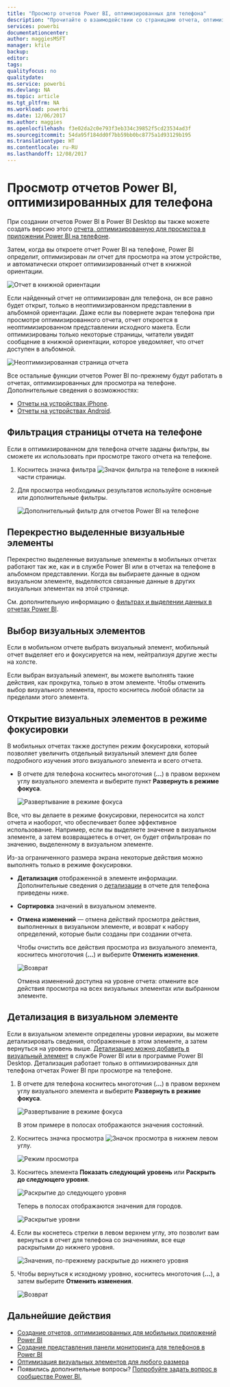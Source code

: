 ```yaml
---
title: "Просмотр отчетов Power BI, оптимизированных для телефона"
description: "Прочитайте о взаимодействии со страницами отчета, оптимизированного для просмотра в мобильных приложениях Power BI."
services: powerbi
documentationcenter: 
author: maggiesMSFT
manager: kfile
backup: 
editor: 
tags: 
qualityfocus: no
qualitydate: 
ms.service: powerbi
ms.devlang: NA
ms.topic: article
ms.tgt_pltfrm: NA
ms.workload: powerbi
ms.date: 12/06/2017
ms.author: maggies
ms.openlocfilehash: f3e02da2c0e793f3eb334c39852f5cd23534ad3f
ms.sourcegitcommit: 54da95f184dd0f7bb59bb0bc8775a1d93129b195
ms.translationtype: HT
ms.contentlocale: ru-RU
ms.lasthandoff: 12/08/2017
---
```

# <a name="view-power-bi-reports-optimized-for-your-phone"></a>Просмотр отчетов Power BI, оптимизированных для телефона
При создании отчетов Power BI в Power BI Desktop вы также можете создать версию этого [отчета, оптимизированную для просмотра в приложении Power BI на телефоне](desktop-create-phone-report.md).

Затем, когда вы откроете отчет Power BI на телефоне, Power BI определит, оптимизирован ли отчет для просмотра на этом устройстве, и автоматически откроет оптимизированный отчет в книжной ориентации.

![Отчет в книжной ориентации](media/mobile-apps-view-phone-report/07-power-bi-phone-report-portrait.png)

Если найденный отчет не оптимизирован для телефона, он все равно будет открыт, только в неоптимизированном представлении в альбомной ориентации. Даже если вы повернете экран телефона при просмотре оптимизированного отчета, отчет откроется в неоптимизированном представлении исходного макета. Если оптимизированы только некоторые страницы, читатели увидят сообщение в книжной ориентации, которое уведомляет, что отчет доступен в альбомной.

![Неоптимизированная страница отчета](media/mobile-apps-view-phone-report/06-power-bi-phone-report-page-not-optimized.png)

Все остальные функции отчетов Power BI по-прежнему будут работать в отчетах, оптимизированных для просмотра на телефоне. Дополнительные сведения о возможностях:

* [Отчеты на устройствах iPhone](mobile-reports-in-the-mobile-apps.md). 
* [Отчеты на устройствах Android](mobile-reports-in-the-mobile-apps.md).

## <a name="filter-the-report-page-on-a-phone"></a>Фильтрация страницы отчета на телефоне
Если в оптимизированном для телефона отчете заданы фильтры, вы сможете их использовать при просмотре такого отчета на телефоне. 

1. Коснитесь значка фильтра ![Значок фильтра на телефоне](media/mobile-apps-view-phone-report/power-bi-phone-filter-icon.png) в нижней части страницы. 
2. Для просмотра необходимых результатов используйте основные или дополнительные фильтры.
   
    ![Дополнительный фильтр для отчетов Power BI на телефоне](media/mobile-apps-view-phone-report/power-bi-iphone-advanced-filter-toronto.gif)

## <a name="cross-highlight-visuals"></a>Перекрестно выделенные визуальные элементы
Перекрестно выделенные визуальные элементы в мобильных отчетах работают так же, как и в службе Power BI или в отчетах на телефоне в альбомном представлении. Когда вы выбираете данные в одном визуальном элементе, выделяются связанные данные в других визуальных элементах на этой странице.

См. дополнительную информацию о [фильтрах и выделении данных в отчетах Power BI](power-bi-reports-filters-and-highlighting.md).

## <a name="select-visuals"></a>Выбор визуальных элементов
Если в мобильном отчете выбрать визуальный элемент, мобильный отчет выделяет его и фокусируется на нем, нейтрализуя другие жесты на холсте.

Если выбран визуальный элемент, вы можете выполнять такие действия, как прокрутка, только в этом элементе. Чтобы отменить выбор визуального элемента, просто коснитесь любой области за пределами этого элемента.

## <a name="open-visuals-in-focus-mode"></a>Открытие визуальных элементов в режиме фокусировки
В мобильных отчетах также доступен режим фокусировки, который позволяет увеличить отдельный визуальный элемент для более подробного изучения этого визуального элемента и всего отчета.

* В отчете для телефона коснитесь многоточия (**...**) в правом верхнем углу визуального элемента и выберите пункт **Развернуть в режиме фокуса**.
  
    ![Развертывание в режиме фокуса](media/mobile-apps-view-phone-report/power-bi-phone-report-focus-mode.png)

Все, что вы делаете в режиме фокусировки, переносится на холст отчета и наоборот, что обеспечивает более эффективное использование. Например, если вы выделяете значение в визуальном элементе, а затем возвращаетесь в отчет, он будет отфильтрован по значению, выделенному в визуальном элементе.

Из-за ограниченного размера экрана некоторые действия можно выполнять только в режиме фокусировки.

* **Детализация** отображенной в элементе информации. Дополнительные сведения о [детализации](mobile-apps-view-phone-report.md#drill-down-in-a-visual) в отчете для телефона приведены ниже.
* **Сортировка** значений в визуальном элементе.
* **Отмена изменений** — отмена действий просмотра действия, выполненных в визуальном элементе, и возврат к набору определений, которые были созданы при создании отчета.
  
    Чтобы очистить все действия просмотра из визуального элемента, коснитесь многоточия (**...**) и выберите **Отменить изменения**.
  
    ![Возврат](media/mobile-apps-view-phone-report/power-bi-phone-report-revert-levels.png)
  
    Отмена изменений доступна на уровне отчета: отмените все действия просмотра на всех визуальных элементах или выбранном элементе.   

## <a name="drill-down-in-a-visual"></a>Детализация в визуальном элементе
Если в визуальном элементе определены уровни иерархии, вы можете детализировать сведения, отображенные в этом элементе, а затем вернуться на уровень выше. [Детализацию можно добавить в визуальный элемент](power-bi-visualization-drill-down.md) в службе Power BI или в программе Power BI Desktop. Детализация работает только в оптимизированных для телефона отчетах Power BI при просмотре на телефоне. 

1. В отчете для телефона коснитесь многоточия (**...**) в правом верхнем углу визуального элемента и выберите **Развернуть в режиме фокуса**.
   
    ![Развертывание в режиме фокуса](media/mobile-apps-view-phone-report/power-bi-phone-report-focus-mode.png)
   
    В этом примере в полосах отображаются значения состояний.
2. Коснитесь значка просмотра ![Значок просмотра](media/mobile-apps-view-phone-report/power-bi-phone-report-explore-icon.png) в нижнем левом углу.
   
    ![Режим просмотра](media/mobile-apps-view-phone-report/power-bi-phone-report-explore-mode.png)
3. Коснитесь элемента **Показать следующий уровень** или **Раскрыть до следующего уровня**.
   
    ![Раскрытие до следующего уровня](media/mobile-apps-view-phone-report/power-bi-phone-report-expand-levels.png)
   
    Теперь в полосах отображаются значения для городов.
   
    ![Раскрытые уровни](media/mobile-apps-view-phone-report/power-bi-phone-report-expanded-levels.png)
4. Если вы коснетесь стрелки в левом верхнем углу, это позволит вам вернуться в отчет для телефона со значениями, все еще раскрытыми до нижнего уровня.
   
    ![Значения, по-прежнему раскрытые до нижнего уровня](media/mobile-apps-view-phone-report/power-bi-back-to-phone-report-expanded-levels.png)
5. Чтобы вернуться к исходному уровню, коснитесь многоточия (**...**), а затем выберите **Отменить изменения**.
   
    ![Возврат](media/mobile-apps-view-phone-report/power-bi-phone-report-revert-levels.png)

## <a name="next-steps"></a>Дальнейшие действия
* [Создание отчетов, оптимизированных для мобильных приложений Power BI](desktop-create-phone-report.md)
* [Создание представления панели мониторинга для телефонов в Power BI](service-create-dashboard-mobile-phone-view.md)
* [Оптимизация визуальных элементов для любого размера](desktop-create-responsive-visuals.md)
* Появились дополнительные вопросы? [Попробуйте задать вопрос в сообществе Power BI.](http://community.powerbi.com/)

